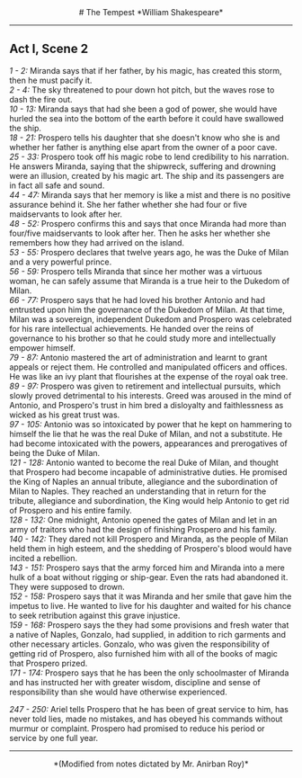 <center>
# The Tempest
*William Shakespeare*

---
</center>

## Act I, Scene 2

*1 - 2:* Miranda says that if her father, by his magic, has created this storm, then he must pacify it.  
*2 - 4:* The sky threatened to pour down hot pitch, but the waves rose to dash the fire out.  
*10 - 13:* Miranda says that had she been a god of power, she would have hurled the sea into the bottom of the earth before it could have swallowed the ship.  
*18 - 21:* Prospero tells his daughter that she doesn't know who she is and whether her father is anything else apart from the owner of a poor cave.  
*25 - 33:* Prospero took off his magic robe to lend credibility to his narration. He answers Miranda, saying that the shipwreck, suffering and drowning were an illusion, created by his magic art. The ship and its passengers are in fact all safe and sound.  
*44 - 47:* Miranda says that her memory is like a mist and there is no positive assurance behind it. She her father whether she had four or five maidservants to look after her.  
*48 - 52:* Prospero confirms this and says that once Miranda had more than four/five maidservants to look after her. Then he asks her whether she remembers how they had arrived on the island.  
*53 - 55:* Prospero declares that twelve years ago, he was the Duke of Milan and a very powerful prince.  
*56 - 59:* Prospero tells Miranda that since her mother was a virtuous woman, he can safely assume that Miranda is a true heir to the Dukedom of Milan.  
*66 - 77:* Prospero says that he had loved his brother Antonio and had entrusted upon him the governance of the Dukedom of Milan. At that time, Milan was a sovereign, independent Dukedom and Prospero was celebrated for his rare intellectual achievements. He handed over the reins of governance to his brother so that he could study more and intellectually empower himself.  
*79 - 87:* Antonio mastered the art of administration and learnt to grant appeals or reject them. He controlled and manipulated officers and offices. He was like an ivy plant that flourishes at the expense of the royal oak tree.  
*89 - 97:* Prospero was given to retirement and intellectual pursuits, which slowly proved detrimental to his interests. Greed was aroused in the mind of Antonio, and Prospero's trust in him bred a disloyalty and faithlessness as wicked as his great trust was.  
*97 - 105:* Antonio was so intoxicated by power that he kept on hammering to himself the lie that he was the real Duke of Milan, and not a substitute. He had become intoxicated with the powers, appearances and prerogatives of being the Duke of Milan.  
*121 - 128:* Antonio wanted to become the real Duke of Milan, and thought that Prospero had become incapable of administrative duties. He promised the King of Naples an annual tribute, allegiance and the subordination of Milan to Naples. They reached an understanding that in return for the tribute, allegiance and subordination, the King would help Antonio to get rid of Prospero and his entire family.  
*128 - 132:* One midnight, Antonio opened the gates of Milan and let in an army of traitors who had the design of finishing Prospero and his family.  
*140 - 142:* They dared not kill Prospero and Miranda, as the people of Milan held them in high esteem, and the shedding of Prospero's blood would have incited a rebellion.  
*143 - 151:* Prospero says that the army forced him and Miranda into a mere hulk of a boat without rigging or ship-gear. Even the rats had abandoned it. They were supposed to drown.  
*152 - 158:* Prospero says that it was Miranda and her smile that gave him the impetus to live. He wanted to live for his daughter and waited for his chance to seek retribution against this grave injustice.  
*159 - 168:* Prospero says the they had some provisions and fresh water that a native of Naples, Gonzalo, had supplied, in addition to rich garments and other necessary articles. Gonzalo, who was given the responsibility of getting rid of Prospero, also furnished him with all of the books of magic that Prospero prized.  
*171 - 174:* Prospero says that he has been the only schoolmaster of Miranda and has instructed her with greater wisdom, discipline and sense of responsibility than she would have otherwise experienced.  

*247 - 250:* Ariel tells Prospero that he has been of great service to him, has never told lies, made no mistakes, and has obeyed his commands without murmur or complaint. Prospero had promised to reduce his period or service by one full year.  

---

<center>
*(Modified from notes dictated by Mr. Anirban Roy)*
</center>